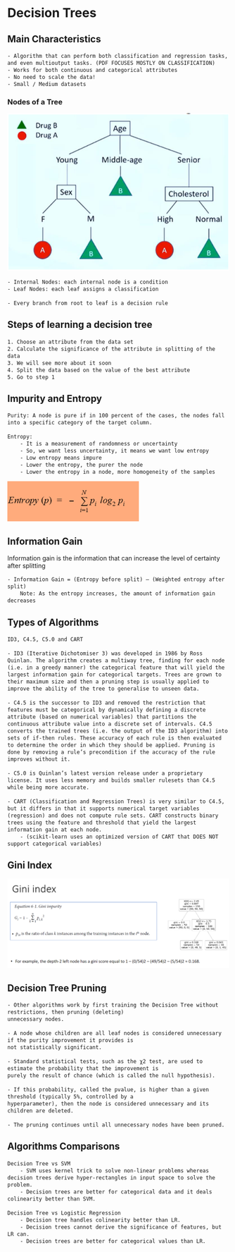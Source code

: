 
# Decision Trees

Main Characteristics
--------------------
    - Algorithm that can perform both classification and regression tasks, and even multioutput tasks. (PDF FOCUSES MOSTLY ON CLASSIFICATION) 
    - Works for both continuous and categorical attributes
    - No need to scale the data!
    - Small / Medium datasets

### Nodes of a Tree
![basic tree](../pics/basic_dc_tree.png)

    - Internal Nodes: each internal node is a condition
    - Leaf Nodes: each leaf assigns a classification

    - Every branch from root to leaf is a decision rule


Steps of learning a decision tree 
---------------------------------
    1. Choose an attribute from the data set
    2. Calculate the significance of the attribute in splitting of the data
    3. We will see more about it soon
    4. Split the data based on the value of the best attribute
    5. Go to step 1


Impurity and Entropy
--------------------
    Purity: A node is pure if in 100 percent of the cases, the nodes fall into a specific category of the target column.

    Entropy:
        - It is a measurement of randomness or uncertainty
        - So, we want less uncertainty, it means we want low entropy
        - Low entropy means impure
        - Lower the entropy, the purer the node
        - Lower the entropy in a node, more homogeneity of the samples

![Entropy Formula](../pics/entropy_formula.png)



Information Gain
----------------
Information gain is the information that can increase the level of certainty after splitting
    
    - Information Gain = (Entropy before split) – (Weighted entropy after split)
        Note: As the entropy increases, the amount of information gain decreases


Types of Algorithms
-------------------
    ID3, C4.5, C5.0 and CART

    - ID3 (Iterative Dichotomiser 3) was developed in 1986 by Ross Quinlan. The algorithm creates a multiway tree, finding for each node (i.e. in a greedy manner) the categorical feature that will yield the largest information gain for categorical targets. Trees are grown to their maximum size and then a pruning step is usually applied to improve the ability of the tree to generalise to unseen data.

    - C4.5 is the successor to ID3 and removed the restriction that features must be categorical by dynamically defining a discrete attribute (based on numerical variables) that partitions the continuous attribute value into a discrete set of intervals. C4.5 converts the trained trees (i.e. the output of the ID3 algorithm) into sets of if-then rules. These accuracy of each rule is then evaluated to determine the order in which they should be applied. Pruning is done by removing a rule’s precondition if the accuracy of the rule improves without it.

    - C5.0 is Quinlan’s latest version release under a proprietary license. It uses less memory and builds smaller rulesets than C4.5 while being more accurate.

    - CART (Classification and Regression Trees) is very similar to C4.5, but it differs in that it supports numerical target variables (regression) and does not compute rule sets. CART constructs binary trees using the feature and threshold that yield the largest information gain at each node.
        - (scikit-learn uses an optimized version of CART that DOES NOT support categorical variables)




Gini Index
----------
![Gini Index](../pics/gini_index.png)


Decision Tree Pruning
---------------------
    - Other algorithms work by first training the Decision Tree without restrictions, then pruning (deleting) 
    unnecessary nodes. 

    - A node whose children are all leaf nodes is considered unnecessary if the purity improvement it provides is 
    not statistically significant. 

    - Standard statistical tests, such as the χ2 test, are used to estimate the probability that the improvement is 
    purely the result of chance (which is called the null hypothesis). 

    - If this probability, called the pvalue, is higher than a given threshold (typically 5%, controlled by a 
    hyperparameter), then the node is considered unnecessary and its children are deleted. 
    
    - The pruning continues until all unnecessary nodes have been pruned.



Algorithms Comparisons
-----------------------
    Decision Tree vs SVM
        - SVM uses kernel trick to solve non-linear problems whereas decision trees derive hyper-rectangles in input space to solve the problem.
        - Decision trees are better for categorical data and it deals colinearity better than SVM.

    Decision Tree vs Logistic Regression
        - Decision tree handles colinearity better than LR.
        - Decision trees cannot derive the significance of features, but LR can.
        - Decision trees are better for categorical values than LR.



<!-- Comparisons Source: https://towardsdatascience.com/comparative-study-on-classic-machine-learning-algorithms-24f9ff6ab222 -->